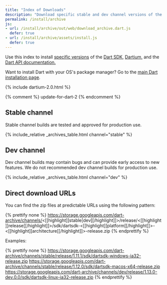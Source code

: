 ```yaml
---
title: "Index of Downloads"
description: "Download specific stable and dev channel versions of the Dart SDK, Dartium, and the Dart API documentation."
permalink: /install/archive
js:
- url: /install/archive/out/web/download_archive.dart.js
  defer: true
- url: /install/archive/assets/install.js
  defer: true
---
```

Use this index to install
[specific versions](/install#about-sdk-release-channels-and-version-strings) of the
[Dart SDK](/tools/sdk),
[Dartium,]({{site.webdev}}/tools/dartium)
and the [Dart API documentation.]({{site.dart_api}}/{{site.data.pkg-vers.SDK.channel}})

Want to install Dart with your OS's package manager?
Go to the [main Dart installation page](/install).

{% include dartium-2.0.html %}

{% comment %}
update-for-dart-2
{% endcomment %}

## Stable channel

Stable channel builds are tested and approved for production use.

{% include_relative _archives_table.html channel="stable" %}

## Dev channel

Dev channel builds may contain bugs and can provide early access
to new features. We do not recommended dev channel builds for
production use.

{% include_relative _archives_table.html channel="dev" %}

## Direct download URLs

You can find the zip files at predictable URLs using the
following pattern:

{% prettify none %}
https://storage.googleapis.com/dart-archive/channels/<[[highlight]]stable|dev[[/highlight]]>/release/<[[highlight]]release[[/highlight]]>/sdk/dartsdk-<[[highlight]]platform[[/highlight]]>-<[[highlight]]architecture[[/highlight]]>-release.zip
{% endprettify %}

Examples:

{% prettify none %}
https://storage.googleapis.com/dart-archive/channels/stable/release/1.11.1/sdk/dartsdk-windows-ia32-release.zip
https://storage.googleapis.com/dart-archive/channels/stable/release/1.12.0/sdk/dartsdk-macos-x64-release.zip
https://storage.googleapis.com/dart-archive/channels/dev/release/1.13.0-dev.0.0/sdk/dartsdk-linux-ia32-release.zip
{% endprettify %}
